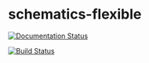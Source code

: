 # schematics-flexible

[![Documentation Status](https://readthedocs.org/projects/schematics-flexible/badge/?version=latest)](http://schematics-flexible.readthedocs.io/en/latest/?badge=latest)

[![Build Status](https://travis-ci.org/Krokop/schematics-flexible.svg?branch=master)](https://travis-ci.org/Krokop/schematics-flexible)
